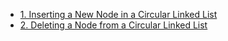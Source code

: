 - [1. Inserting a New Node in a Circular Linked List](1__Inserting_a_New_Node_in_a_Circular_Linked_List/readme.md) 
- [2. Deleting a Node from a Circular Linked List](2__Deleting_a_Node_from_a_Circular_Linked_List/readme.md) 
